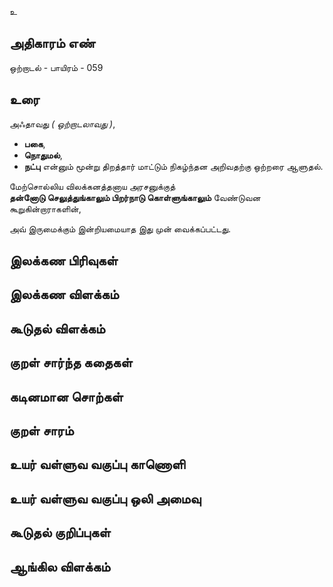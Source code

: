உ


## அதிகாரம் எண்

ஒற்றாடல் - பாயிரம் - 059
## உரை

அஃதாவது _( ஒற்றாடலாவது )_,  

* **பகை**,  
* **நொதுமல்**,  
* **நட்பு** என்னும் மூன்று திறத்தார் மாட்டும் நிகழ்ந்தன அறிவதற்கு ஒற்றரை ஆளுதல்.  

மேற்சொல்லிய விலக்கனத்தனாய அரசனுக்குத்  
**தன்னோடு செலுத்துங்காலும் பிறர்நாடு கொள்ளுங்காலும்** வேண்டுவன கூறுகின்றாராகளின்,  

அவ் இருமைக்கும் இன்றியமையாத இது முன் வைக்கப்பட்டது.

## இலக்கண பிரிவுகள் 


## இலக்கண விளக்கம்


## கூடுதல் விளக்கம்


## குறள் சார்ந்த கதைகள் 


## கடினமான சொற்கள்


## குறள் சாரம் 


## உயர் வள்ளுவ வகுப்பு காணொளி


## உயர் வள்ளுவ வகுப்பு ஒலி அமைவு 


## கூடுதல் குறிப்புகள்


## ஆங்கில விளக்கம்


